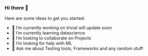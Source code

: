 ### Hi there 👋


Here are some ideas to get you started:

- 🔭 I’m currently working on trivial will update soon 
- 🌱 I’m currently learning datascience
- 👯 I’m looking to collaborate on Projects
- 🤔 I’m looking for help with ML
- 💬 Ask me about Testing tools, Frameworks and any random stuff 

